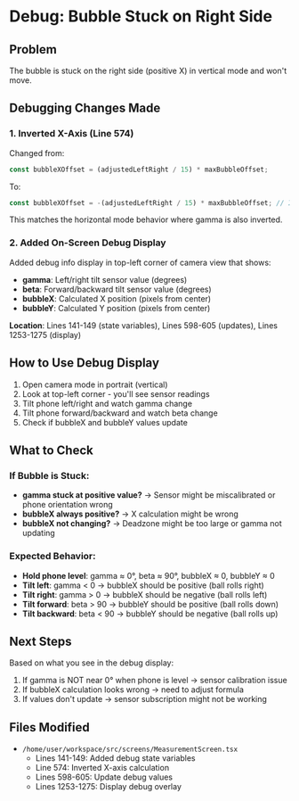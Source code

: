 # Debug: Bubble Stuck on Right Side

## Problem
The bubble is stuck on the right side (positive X) in vertical mode and won't move.

## Debugging Changes Made

### 1. Inverted X-Axis (Line 574)
Changed from:
```javascript
const bubbleXOffset = (adjustedLeftRight / 15) * maxBubbleOffset;
```

To:
```javascript
const bubbleXOffset = -(adjustedLeftRight / 15) * maxBubbleOffset; // Inverted
```

This matches the horizontal mode behavior where gamma is also inverted.

### 2. Added On-Screen Debug Display
Added debug info display in top-left corner of camera view that shows:
- **gamma**: Left/right tilt sensor value (degrees)
- **beta**: Forward/backward tilt sensor value (degrees)
- **bubbleX**: Calculated X position (pixels from center)
- **bubbleY**: Calculated Y position (pixels from center)

**Location**: Lines 141-149 (state variables), Lines 598-605 (updates), Lines 1253-1275 (display)

## How to Use Debug Display

1. Open camera mode in portrait (vertical)
2. Look at top-left corner - you'll see sensor readings
3. Tilt phone left/right and watch gamma change
4. Tilt phone forward/backward and watch beta change
5. Check if bubbleX and bubbleY values update

## What to Check

### If Bubble is Stuck:
- **gamma stuck at positive value?** → Sensor might be miscalibrated or phone orientation wrong
- **bubbleX always positive?** → X calculation might be wrong
- **bubbleX not changing?** → Deadzone might be too large or gamma not updating

### Expected Behavior:
- **Hold phone level**: gamma ≈ 0°, beta ≈ 90°, bubbleX ≈ 0, bubbleY ≈ 0
- **Tilt left**: gamma < 0 → bubbleX should be positive (ball rolls right)
- **Tilt right**: gamma > 0 → bubbleX should be negative (ball rolls left)
- **Tilt forward**: beta > 90 → bubbleY should be positive (ball rolls down)
- **Tilt backward**: beta < 90 → bubbleY should be negative (ball rolls up)

## Next Steps

Based on what you see in the debug display:
1. If gamma is NOT near 0° when phone is level → sensor calibration issue
2. If bubbleX calculation looks wrong → need to adjust formula
3. If values don't update → sensor subscription might not be working

## Files Modified
- `/home/user/workspace/src/screens/MeasurementScreen.tsx`
  - Lines 141-149: Added debug state variables
  - Line 574: Inverted X-axis calculation
  - Lines 598-605: Update debug values
  - Lines 1253-1275: Display debug overlay
